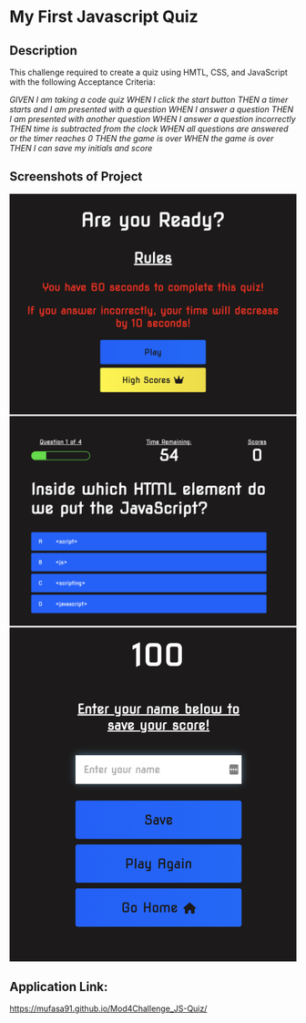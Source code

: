 # My First Javascript Quiz

## Description
This challenge required to create a quiz using HMTL, CSS, and JavaScript with the following Acceptance Criteria:

*GIVEN I am taking a code quiz*
*WHEN I click the start button*
*THEN a timer starts and I am presented with a question*
*WHEN I answer a question*
*THEN I am presented with another question*
*WHEN I answer a question incorrectly*
*THEN time is subtracted from the clock*
*WHEN all questions are answered or the timer reaches 0*
*THEN the game is over*
*WHEN the game is over*
*THEN I can save my initials and score*

## Screenshots of Project
![screenshot](/Mod4Challenge_Screenshot_1.png)
![screenshot](/Mod4Challenge_Screenshot_2.png)
![screenshot](/Mod4Challenge_Screenshot_3.png)

## Application Link:
https://mufasa91.github.io/Mod4Challenge_JS-Quiz/
